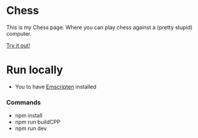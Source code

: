 # Chess

This is my Chess page.
Where you can play chess against a (pretty stupid) computer.

[Try it out!](https://chess-wasm.netlify.app/)

# Run locally

- You to have [Emscripten](https://emscripten.org/) installed

### Commands

- npm install
- npm run buildCPP
- npm run dev
